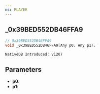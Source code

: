 ```yaml
---
ns: PLAYER
---
```

## _0x39BED552DB46FFA9

```c
// 0x39BED552DB46FFA9
void _0x39BED552DB46FFA9(Any p0, Any p1);
```

```
NativeDB Introduced: v1207
```

## Parameters
* **p0**:
* **p1**:
